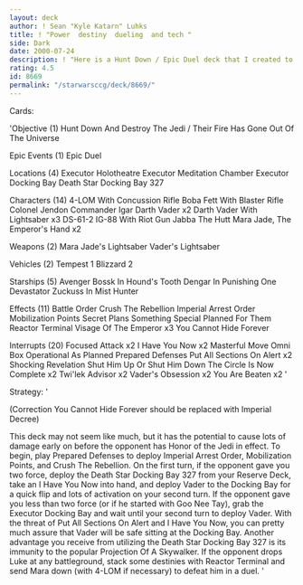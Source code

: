 ```yaml
---
layout: deck
author: ! Sean "Kyle Katarn" Luhks
title: ! "Power  destiny  dueling  and tech "
side: Dark
date: 2000-07-24
description: ! "Here is a Hunt Down / Epic Duel deck that I created to take advantage of the new starting interrupt and Mobilization Points."
rating: 4.5
id: 8669
permalink: "/starwarsccg/deck/8669/"
---
```

Cards: 

'Objective (1)
Hunt Down And Destroy The Jedi / Their Fire Has Gone Out Of The Universe

Epic Events (1)
Epic Duel

Locations (4)
Executor Holotheatre
Executor Meditation Chamber
Executor Docking Bay
Death Star Docking Bay 327

Characters (14)
4-LOM With Concussion Rifle
Boba Fett With Blaster Rifle
Colonel Jendon
Commander Igar
Darth Vader x2
Darth Vader With Lightsaber x3
DS-61-2
IG-88 With Riot Gun
Jabba The Hutt
Mara Jade, The Emperor's Hand x2

Weapons (2)
Mara Jade's Lightsaber
Vader's Lightsaber

Vehicles (2)
Tempest 1
Blizzard 2

Starships (5)
Avenger
Bossk In Hound's Tooth
Dengar In Punishing One
Devastator
Zuckuss In Mist Hunter

Effects (11)
Battle Order
Crush The Rebellion
Imperial Arrest Order
Mobilization Points
Secret Plans
Something Special Planned For Them
Reactor Terminal
Visage Of The Emperor x3
You Cannot Hide Forever

Interrupts (20)
Focused Attack x2
I Have You Now x2
Masterful Move
Omni Box
Operational As Planned
Prepared Defenses
Put All Sections On Alert x2
Shocking Revelation
Shut Him Up Or Shut Him Down
The Circle Is Now Complete x2
Twi'lek Advisor x2
Vader's Obsession x2
You Are Beaten x2    '

Strategy: '

(Correction You Cannot Hide Forever should be replaced with Imperial Decree)

This deck may not seem like much, but it has the potential to cause lots of damage early on before the opponent has Honor of the Jedi in effect.  To begin, play Prepared Defenses to deploy Imperial Arrest Order, Mobilization Points, and Crush The Rebellion.  On the first turn, if the opponent gave you two force, deploy the Death Star Docking Bay 327 from your Reserve Deck, take an I Have You Now into hand, and deploy Vader to the Docking Bay for a quick flip and lots of activation on your second turn.  If the opponent gave you less than two force (or if he started with Goo Nee Tay), grab the Executor Docking Bay and wait until your second turn to deploy Vader.	With the threat of Put All Sections On Alert and I Have You Now, you can pretty much assure that Vader will be safe sitting at the Docking Bay.  Another advantage you receive from utilizing the Death Star Docking Bay 327 is its immunity to the popular Projection Of A Skywalker.  If the opponent drops Luke at any battleground, stack some destinies with Reactor Terminal and send Mara down (with 4-LOM if necessary) to defeat him in a duel.  '
